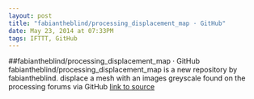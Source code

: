 ```yaml
---
layout: post
title: "fabiantheblind/processing_displacement_map · GitHub"
date: May 23, 2014 at 07:33PM
tags: IFTTT, GitHub
---
```

##fabiantheblind/processing_displacement_map · GitHub
fabiantheblind/processing_displacement_map is a new repository by fabiantheblind. displace a mesh with an images greyscale found on the processing forums via GitHub
[link to source](http://ift.tt/1meTkZv) 
